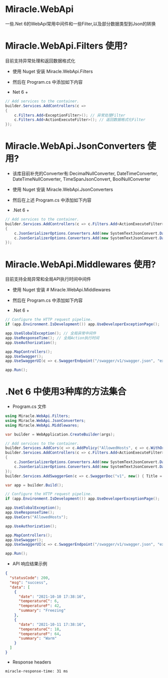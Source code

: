 # Miracle.WebApi
一些.Net 6的WebApi常用中间件和一些Filter,以及部分数据类型到Json的转换

# Miracle.WebApi.Filters 使用?

目前支持异常处理和返回数据格式化

* 使用 Nuget 安装 Miracle.WebApi.Filters
* 然后在 Program.cs 中添加如下内容

* Net 6 +
```csharp
// Add services to the container.
builder.Services.AddControllers(c =>
{
    c.Filters.Add<ExceptionFilter>(); // 异常处理Filter
    c.Filters.Add<ActionExecuteFilter>(); // 返回数据格式化Filter
});
```

# Miracle.WebApi.JsonConverters 使用?

* 该库目前补充的Converter有:DecimalNullConverter, DateTimeConverter, DateTimeNullConverter, TimeSpanJsonConvert, BoolNullConverter

* 使用 Nuget 安装 Miracle.WebApi.JsonConverters
* 然后在上述 Program.cs 中添加如下内容

* .Net 6 +
```csharp
// Add services to the container.
builder.Services.AddControllers(c => c.Filters.Add<ActionExecuteFilter>()).AddJsonOptions(c =>
{
    c.JsonSerializerOptions.Converters.Add(new SystemTextJsonConvert.DateTimeConverter());
    c.JsonSerializerOptions.Converters.Add(new SystemTextJsonConvert.DateTimeNullConverter());
});
```

# Miracle.WebApi.Middlewares 使用?

目前支持全局异常和全局API执行时间中间件

* 使用 Nuget 安装 # Miracle.WebApi.Middlewares
* 然后在 Program.cs 中添加如下内容

* .Net 6 +
```csharp
// Configure the HTTP request pipeline.
if (app.Environment.IsDevelopment()) app.UseDeveloperExceptionPage();

app.UseGlobalException(); // 全局异常中间件
app.UseResponseTime(); // 全局Action执行时间
app.UseAuthorization();

app.MapControllers();
app.UseSwagger();
app.UseSwaggerUI(c => c.SwaggerEndpoint("/swagger/v1/swagger.json", "example.api v1"));

app.Run();
```

# .Net 6 中使用3种库的方法集合

* Program.cs 文件

```csharp
using Miracle.WebApi.Filters;
using Miracle.WebApi.JsonConverters;
using Miracle.WebApi.Middlewares;

var builder = WebApplication.CreateBuilder(args);

// Add services to the container.
builder.Services.AddCors(c => c.AddPolicy("AllowedHosts", c => c.WithOrigins(builder.Configuration.GetValue<string>("AllowedHosts").Split(",")).AllowAnyMethod().AllowAnyHeader()));
builder.Services.AddControllers(c => c.Filters.Add<ActionExecuteFilter>()).AddJsonOptions(c =>
{
    c.JsonSerializerOptions.Converters.Add(new SystemTextJsonConvert.DateTimeConverter());
    c.JsonSerializerOptions.Converters.Add(new SystemTextJsonConvert.DateTimeNullConverter());
});
builder.Services.AddSwaggerGen(c => c.SwaggerDoc("v1", new() { Title = "example.api", Version = "v1" }));

var app = builder.Build();

// Configure the HTTP request pipeline.
if (app.Environment.IsDevelopment()) app.UseDeveloperExceptionPage();

app.UseGlobalException();
app.UseResponseTime();
app.UseCors("AllowedHosts");

app.UseAuthorization();

app.MapControllers();
app.UseSwagger();
app.UseSwaggerUI(c => c.SwaggerEndpoint("/swagger/v1/swagger.json", "example.api v1"));

app.Run();
```
* API 响应结果示例
```json
{
  "statusCode": 200,
  "msg": "success",
  "data": [
    {
      "date": "2021-10-10 17:38:16",
      "temperatureC": 6,
      "temperatureF": 42,
      "summary": "Freezing"
    },
    {
      "date": "2021-10-11 17:38:16",
      "temperatureC": 18,
      "temperatureF": 64,
      "summary": "Warm"
    }
  ]
}
```
* Response headers
```
miracle-response-time: 31 ms 
```
